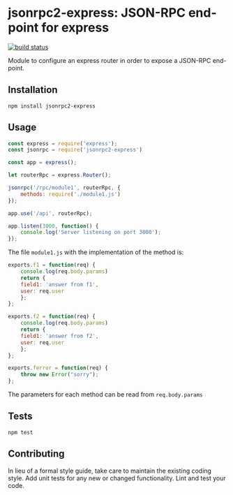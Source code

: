 jsonrpc2-express: JSON-RPC end-point for express
=========

[![build status](https://gitlab.com/jorge.suit/jsonrpc2-express/badges/master/build.svg)](https://gitlab.com/jorge.suit/jsonrpc2-express/badges/master/build.svg)

Module to configure an express router in order to expose a JSON-RPC
end-point.

## Installation

  `npm install jsonrpc2-express`

## Usage


```javascript
const express = require('express');
const jsonrpc = require('jsonrpc2-express')

const app = express();

let routerRpc = express.Router();

jsonrpc('/rpc/module1', routerRpc, {
    methods: require('./module1.js')
});

app.use('/api', routerRpc);

app.listen(3000, function() {
    console.log('Server listening on port 3000');
});
```

The file `module1.js` with the implementation of the method is:

```javascript
exports.f1 = function(req) {
	console.log(req.body.params)
    return {
	field1: 'answer from f1',
	user: req.user
    };
};

exports.f2 = function(req) {
	console.log(req.body.params)
    return {
	field1: 'answer from f2',
	user: req.user
    };
};

exports.ferror = function(req) {
    throw new Error("sorry");
};
```

The parameters for each method can be read from `req.body.params`

## Tests

  `npm test`

## Contributing

In lieu of a formal style guide, take care to maintain the existing
coding style. Add unit tests for any new or changed
functionality. Lint and test your code.
